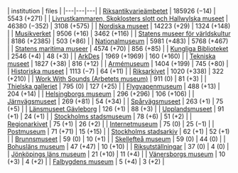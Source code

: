 | institution | files |
|---|---|---|
| [Riksantikvarieämbetet](https://commons.wikimedia.org/wiki/Category:Media_from_the_Swedish_National_Heritage_Board) | 185926 (−14) | 5543 (+271) |
| [Livrustkammaren, Skoklosters slott och Hallwylska museet](https://commons.wikimedia.org/wiki/Category:Images_from_Livrustkammaren_och_Skoklosters_slott_med_Stiftelsen_Hallwylska_museet) | 46380 (−352) | 3108 (+575) |
| [Nordiska museet](https://commons.wikimedia.org/wiki/Category:Images_from_Nordiska_museet) | 14223 (+29) | 1324 (+148) |
| [Musikverket](https://commons.wikimedia.org/wiki/Category:Images_from_the_Swedish_Performing_Arts_Agency) | 9506 (+16) | 3462 (+116) |
| [Statens museer för världskultur](https://commons.wikimedia.org/wiki/Category:Media_from_the_National_Museums_of_World_Culture) | 8186 (+2385) | 503 (+86) |
| [Nationalmuseum](https://commons.wikimedia.org/wiki/Category:Images_from_the_Nationalmuseum_Stockholm) | 5981 (+483) | 5768 (+467) |
| [Statens maritima museer](https://commons.wikimedia.org/wiki/Category:Images_from_Statens_maritima_museer) | 4574 (+70) | 856 (+85) |
| [Kungliga Biblioteket](https://commons.wikimedia.org/wiki/Category:Images_from_the_National_Library_of_Sweden) | 2546 (+4) | 48 (+3) |
| [ArkDes](https://commons.wikimedia.org/wiki/Category:Images_from_ArkDes) | 1969 (+1969) | 160 (+160) |
| [Tekniska museet](https://commons.wikimedia.org/wiki/Category:Images_from_Tekniska_museet) | 1827 (+38) | 816 (+12) |
| [Armémuseum](https://commons.wikimedia.org/wiki/Category:Images_from_the_Swedish_Army_Museum) | 1404 (+199) | 745 (+80) |
| [Historiska museet](https://commons.wikimedia.org/wiki/Category:Images_from_Statens_historiska_museum) | 1113 (−7) | 64 (+11) |
| [Riksarkivet](https://commons.wikimedia.org/wiki/Category:Images_from_the_National_Archives_of_Sweden) | 1020 (+338) | 322 (+210) |
| [Work With Sounds (Arbetets museum)](https://commons.wikimedia.org/wiki/Category:Media_from_Work_With_Sounds) | 911 (0) | 81 (+3) |
| [Thielska galleriet](https://commons.wikimedia.org/wiki/Category:Media_contributed_by_Thielska_Galleriet_Stockholm_2020) | 795 (0) | 127 (+25) |
| [Flygvapenmuseum](https://commons.wikimedia.org/wiki/Category:Images_from_the_Swedish_Air_Force_Museum) | 488 (+13) | 204 (+14) |
| [Helsingborgs museum](https://commons.wikimedia.org/wiki/Category:Images_from_Helsingborgs_museum) | 296 (+296) | 106 (+106) |
| [Järnvägsmuseet](https://commons.wikimedia.org/wiki/Category:Images_from_the_Swedish_Railway_Museum) | 269 (+81) | 54 (+34) |
| [Spårvägsmuseet](https://commons.wikimedia.org/wiki/Category:Images_from_Spårvägsmuseet) | 263 (+1) | 75 (+5) |
| [Länsmuseet Gävleborg](https://commons.wikimedia.org/wiki/Category:Images_from_Länsmuseet_Gävleborg) | 126 (+1) | 88 (+3) |
| [Upplandsmuseet](https://commons.wikimedia.org/wiki/Category:Images_from_Upplandsmuseet) | 91 (+1) | 24 (+1) |
| [Stockholms stadsmuseum](https://commons.wikimedia.org/wiki/Category:Images_from_Stockholms_stadsmuseum) | 78 (+6) | 51 (+2) |
| [Regionarkivet](https://commons.wikimedia.org/wiki/Category:Images_from_Regionarkivet) | 75 (+1) | 26 (+2) |
| [Internetmuseum](https://commons.wikimedia.org/wiki/Category:Images_from_Internetmuseum) | 75 (0) | 25 (−1) |
| [Postmuseum](https://commons.wikimedia.org/wiki/Category:Images_from_the_Swedish_Postal_Museum) | 71 (+71) | 15 (+15) |
| [Stockholms stadsarkiv](https://commons.wikimedia.org/wiki/Category:Images_from_Stockholms_stadsarkiv) | 62 (+1) | 52 (+1) |
| [Brunnsmuseet](https://commons.wikimedia.org/wiki/Category:Media_provided_by_Brunnsmuseet) | 59 (0) | 10 (+1) |
| [Skellefteå museum](https://commons.wikimedia.org/wiki/Category:Images_from_Skellefteå_Museum) | 59 (0) | 44 (0) |
| [Bohusläns museum](https://commons.wikimedia.org/wiki/Category:Images_from_Bohusläns_museum) | 47 (+47) | 10 (+10) |
| [Riksutställningar](https://commons.wikimedia.org/wiki/Category:Images_from_Riksutställningar) | 37 (0) | 4 (0) |
| [Jönköpings läns museum](https://commons.wikimedia.org/wiki/Category:Images_from_Jönköpings_läns_museum) | 21 (+10) | 11 (+4) |
| [Vänersborgs museum](https://commons.wikimedia.org/wiki/Category:Images_from_Vänersborgs_museum) | 10 (+3) | 4 (+2) |
| [Falbygdens museum](https://commons.wikimedia.org/wiki/Category:Images_from_Falbygdens_museum) | 5 (+4) | 3 (+2) |